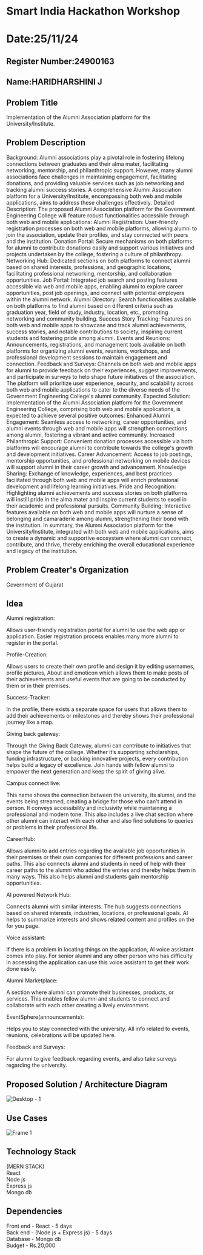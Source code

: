 # Smart India Hackathon Workshop
# Date:25/11/24
## Register Number:24900163
## Name:HARIDHARSHINI J
## Problem Title
Implementation of the Alumni Association platform for the University/Institute.
## Problem Description
Background: Alumni associations play a pivotal role in fostering lifelong connections between graduates and their alma mater, facilitating networking, mentorship, and philanthropic support. However, many alumni associations face challenges in maintaining engagement, facilitating donations, and providing valuable services such as job networking and tracking alumni success stories. A comprehensive Alumni Association platform for a University/Institute, encompassing both web and mobile applications, aims to address these challenges effectively. Detailed Description: The proposed Alumni Association platform for the Government Engineering College will feature robust functionalities accessible through both web and mobile applications: Alumni Registration: User-friendly registration processes on both web and mobile platforms, allowing alumni to join the association, update their profiles, and stay connected with peers and the institution. Donation Portal: Secure mechanisms on both platforms for alumni to contribute donations easily and support various initiatives and projects undertaken by the college, fostering a culture of philanthropy. Networking Hub: Dedicated sections on both platforms to connect alumni based on shared interests, professions, and geographic locations, facilitating professional networking, mentorship, and collaboration opportunities. Job Portal: Integrated job search and posting features accessible via web and mobile apps, enabling alumni to explore career opportunities, post job openings, and connect with potential employers within the alumni network. Alumni Directory: Search functionalities available on both platforms to find alumni based on different criteria such as graduation year, field of study, industry, location, etc., promoting networking and community building. Success Story Tracking: Features on both web and mobile apps to showcase and track alumni achievements, success stories, and notable contributions to society, inspiring current students and fostering pride among alumni. Events and Reunions: Announcements, registrations, and management tools available on both platforms for organizing alumni events, reunions, workshops, and professional development sessions to maintain engagement and connection. Feedback and Surveys: Channels on both web and mobile apps for alumni to provide feedback on their experiences, suggest improvements, and participate in surveys to help shape future initiatives of the association. The platform will prioritize user experience, security, and scalability across both web and mobile applications to cater to the diverse needs of the Government Engineering College's alumni community. Expected Solution: Implementation of the Alumni Association platform for the Government Engineering College, comprising both web and mobile applications, is expected to achieve several positive outcomes: Enhanced Alumni Engagement: Seamless access to networking, career opportunities, and alumni events through web and mobile apps will strengthen connections among alumni, fostering a vibrant and active community. Increased Philanthropic Support: Convenient donation processes accessible via both platforms will encourage alumni to contribute towards the college's growth and development initiatives. Career Advancement: Access to job postings, mentorship opportunities, and professional networking on mobile devices will support alumni in their career growth and advancement. Knowledge Sharing: Exchange of knowledge, experiences, and best practices facilitated through both web and mobile apps will enrich professional development and lifelong learning initiatives. Pride and Recognition: Highlighting alumni achievements and success stories on both platforms will instill pride in the alma mater and inspire current students to excel in their academic and professional pursuits. Community Building: Interactive features available on both web and mobile apps will nurture a sense of belonging and camaraderie among alumni, strengthening their bond with the institution. In summary, the Alumni Association platform for the University/Institute, integrated with both web and mobile applications, aims to create a dynamic and supportive ecosystem where alumni can connect, contribute, and thrive, thereby enriching the overall educational experience and legacy of the institution.
## Problem Creater's Organization
Government of Gujarat

## Idea
Alumni registration:

Allows user-friendly registration portal for alumni to use the web app or application. Easier registration process enables many more alumni to register in the portal.

Profile-Creation:

Allows users to create their own profile and design it by editing usernames, profile pictures, About and emoticon
which allows them to make posts of their achievements and useful events that are going to be conducted by them or in their premises. 

Success-Tracker:

In the profile, there exists a separate space for users that allows them to add their achievements or milestones and thereby shows their professional journey like a map. 

Giving back gateway:

Through the Giving Back Gateway, alumni can contribute to initiatives that shape the future of the college. Whether it’s supporting scholarships, funding infrastructure, or backing innovative projects, every contribution helps build a legacy of excellence. Join hands with fellow alumni to empower the next generation and keep the spirit of giving alive.

Campus connect live:

This name shows the connection between the university, its alumni, and the events being streamed, creating a bridge for those who can't attend in person. It conveys accessibility and inclusivity while maintaining a professional and modern tone. This also includes a live chat section where other alumni can interact with each other and also find solutions to queries or problems in their professional life. 

CareerHub:

Allows alumni to add entries regarding the available job opportunities in their premises or their own companies for different professions and career paths.
This also connects alumni and students in need of help with their career paths to the alumni who added the entries and thereby helps them in many ways. This also helps alumni and students gain mentorship opportunities.

AI powered Network Hub:

Connects alumni with similar interests. The hub suggests connections based on shared interests, industries, locations, or professional goals. AI helps to summarize interests and shows related content and profiles on the for you page.  

Voice assistant:

If there is a problem in locating things on the application, AI voice assistant comes into play. For senior alumni and any other person who has difficulty in accessing the application can use this voice assistant to get their work done easily. 

Alumni Marketplace:

A section where alumni can promote their businesses, products, or services. This enables fellow alumni and students to connect and collaborate with each other creating a lively environment.

EventSphere(announcements):

Helps you to stay connected with the university. All info related to events, reunions, celebrations will be updated here.

Feedback and Surveys:

For alumni to give feedback regarding events, and also take surveys regarding the university.



## Proposed Solution / Architecture Diagram
![Desktop - 1](https://github.com/user-attachments/assets/23bf9408-85cc-4ca7-9f95-fe5d8c5604d9)



## Use Cases
![Frame 1](https://github.com/user-attachments/assets/b1e57d31-132e-4b2e-8724-30122a4e7191)



## Technology Stack
(MERN STACK)<br>
React<br> 
Node js <br>
Express js <br>
Mongo db

## Dependencies
Front end - React - 5 days<br>
Back end - (Node js + Express js) - 5 days<br>
Database - Mongo db<br>
Budget - Rs.20,000
